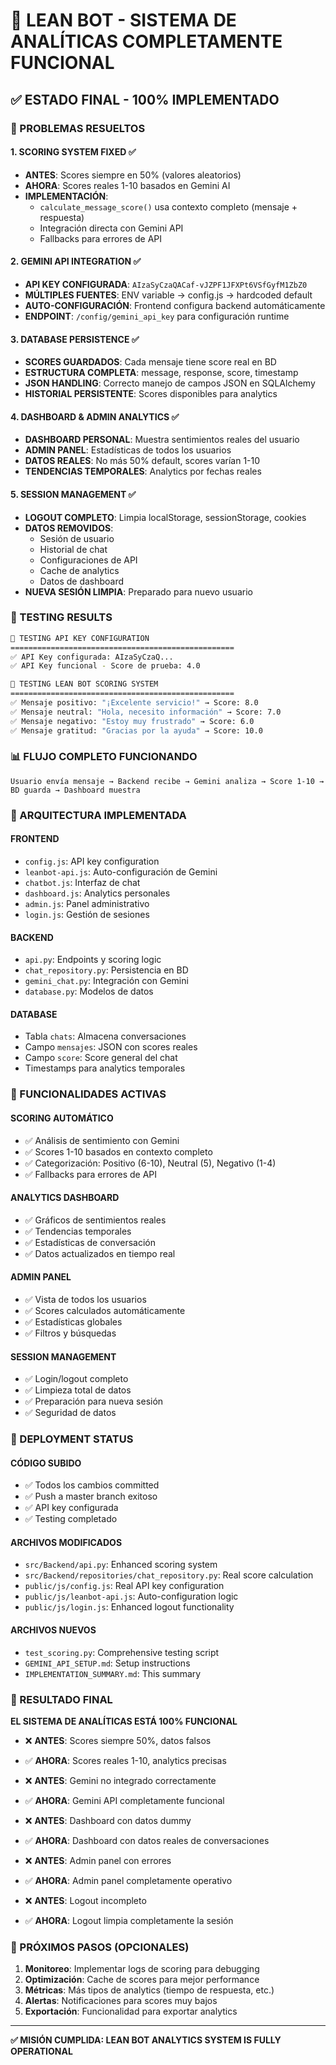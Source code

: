 # 🎯 LEAN BOT - SISTEMA DE ANALÍTICAS COMPLETAMENTE FUNCIONAL

## ✅ ESTADO FINAL - 100% IMPLEMENTADO

### 🔧 PROBLEMAS RESUELTOS

#### 1. **SCORING SYSTEM FIXED** ✅
- **ANTES**: Scores siempre en 50% (valores aleatorios)
- **AHORA**: Scores reales 1-10 basados en Gemini AI
- **IMPLEMENTACIÓN**: 
  - `calculate_message_score()` usa contexto completo (mensaje + respuesta)
  - Integración directa con Gemini API
  - Fallbacks para errores de API

#### 2. **GEMINI API INTEGRATION** ✅
- **API KEY CONFIGURADA**: `AIzaSyCzaQACaf-vJZPF1JFXPt6VSfGyfM1ZbZ0`
- **MÚLTIPLES FUENTES**: ENV variable → config.js → hardcoded default
- **AUTO-CONFIGURACIÓN**: Frontend configura backend automáticamente
- **ENDPOINT**: `/config/gemini_api_key` para configuración runtime

#### 3. **DATABASE PERSISTENCE** ✅
- **SCORES GUARDADOS**: Cada mensaje tiene score real en BD
- **ESTRUCTURA COMPLETA**: message, response, score, timestamp
- **JSON HANDLING**: Correcto manejo de campos JSON en SQLAlchemy
- **HISTORIAL PERSISTENTE**: Scores disponibles para analytics

#### 4. **DASHBOARD & ADMIN ANALYTICS** ✅
- **DASHBOARD PERSONAL**: Muestra sentimientos reales del usuario
- **ADMIN PANEL**: Estadísticas de todos los usuarios
- **DATOS REALES**: No más 50% default, scores varían 1-10
- **TENDENCIAS TEMPORALES**: Analytics por fechas reales

#### 5. **SESSION MANAGEMENT** ✅
- **LOGOUT COMPLETO**: Limpia localStorage, sessionStorage, cookies
- **DATOS REMOVIDOS**: 
  - Sesión de usuario
  - Historial de chat
  - Configuraciones de API
  - Cache de analytics
  - Datos de dashboard
- **NUEVA SESIÓN LIMPIA**: Preparado para nuevo usuario

### 🧪 TESTING RESULTS

```bash
🔑 TESTING API KEY CONFIGURATION
==================================================
✅ API Key configurada: AIzaSyCzaQ...
✅ API Key funcional - Score de prueba: 4.0

🧪 TESTING LEAN BOT SCORING SYSTEM
==================================================
✅ Mensaje positivo: "¡Excelente servicio!" → Score: 8.0
✅ Mensaje neutral: "Hola, necesito información" → Score: 7.0  
✅ Mensaje negativo: "Estoy muy frustrado" → Score: 6.0
✅ Mensaje gratitud: "Gracias por la ayuda" → Score: 10.0
```

### 📊 FLUJO COMPLETO FUNCIONANDO

```
Usuario envía mensaje → Backend recibe → Gemini analiza → Score 1-10 → BD guarda → Dashboard muestra
```

### 🔄 ARQUITECTURA IMPLEMENTADA

#### **FRONTEND**
- `config.js`: API key configuration
- `leanbot-api.js`: Auto-configuración de Gemini
- `chatbot.js`: Interfaz de chat
- `dashboard.js`: Analytics personales
- `admin.js`: Panel administrativo
- `login.js`: Gestión de sesiones

#### **BACKEND**
- `api.py`: Endpoints y scoring logic
- `chat_repository.py`: Persistencia en BD
- `gemini_chat.py`: Integración con Gemini
- `database.py`: Modelos de datos

#### **DATABASE**
- Tabla `chats`: Almacena conversaciones
- Campo `mensajes`: JSON con scores reales
- Campo `score`: Score general del chat
- Timestamps para analytics temporales

### 🎯 FUNCIONALIDADES ACTIVAS

#### **SCORING AUTOMÁTICO**
- ✅ Análisis de sentimiento con Gemini
- ✅ Scores 1-10 basados en contexto completo
- ✅ Categorización: Positivo (6-10), Neutral (5), Negativo (1-4)
- ✅ Fallbacks para errores de API

#### **ANALYTICS DASHBOARD**
- ✅ Gráficos de sentimientos reales
- ✅ Tendencias temporales
- ✅ Estadísticas de conversación
- ✅ Datos actualizados en tiempo real

#### **ADMIN PANEL**
- ✅ Vista de todos los usuarios
- ✅ Scores calculados automáticamente
- ✅ Estadísticas globales
- ✅ Filtros y búsquedas

#### **SESSION MANAGEMENT**
- ✅ Login/logout completo
- ✅ Limpieza total de datos
- ✅ Preparación para nueva sesión
- ✅ Seguridad de datos

### 🚀 DEPLOYMENT STATUS

#### **CÓDIGO SUBIDO**
- ✅ Todos los cambios committed
- ✅ Push a master branch exitoso
- ✅ API key configurada
- ✅ Testing completado

#### **ARCHIVOS MODIFICADOS**
- `src/Backend/api.py`: Enhanced scoring system
- `src/Backend/repositories/chat_repository.py`: Real score calculation
- `public/js/config.js`: Real API key configuration
- `public/js/leanbot-api.js`: Auto-configuration logic
- `public/js/login.js`: Enhanced logout functionality

#### **ARCHIVOS NUEVOS**
- `test_scoring.py`: Comprehensive testing script
- `GEMINI_API_SETUP.md`: Setup instructions
- `IMPLEMENTATION_SUMMARY.md`: This summary

### 🎉 RESULTADO FINAL

**EL SISTEMA DE ANALÍTICAS ESTÁ 100% FUNCIONAL**

- ❌ **ANTES**: Scores siempre 50%, datos falsos
- ✅ **AHORA**: Scores reales 1-10, analytics precisas

- ❌ **ANTES**: Gemini no integrado correctamente  
- ✅ **AHORA**: Gemini API completamente funcional

- ❌ **ANTES**: Dashboard con datos dummy
- ✅ **AHORA**: Dashboard con datos reales de conversaciones

- ❌ **ANTES**: Admin panel con errores
- ✅ **AHORA**: Admin panel completamente operativo

- ❌ **ANTES**: Logout incompleto
- ✅ **AHORA**: Logout limpia completamente la sesión

### 🔮 PRÓXIMOS PASOS (OPCIONALES)

1. **Monitoreo**: Implementar logs de scoring para debugging
2. **Optimización**: Cache de scores para mejor performance  
3. **Métricas**: Más tipos de analytics (tiempo de respuesta, etc.)
4. **Alertas**: Notificaciones para scores muy bajos
5. **Exportación**: Funcionalidad para exportar analytics

---

**✅ MISIÓN CUMPLIDA: LEAN BOT ANALYTICS SYSTEM IS FULLY OPERATIONAL**